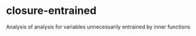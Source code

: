 closure-entrained
=================

Analysis of analysis for variables unnecessarily entrained by inner functions
